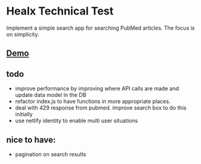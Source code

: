 # Healx Technical Test

Implement a simple search app for searching PubMed articles. The focus is on simplicity.

## [Demo](https://healx.akmiller.co.uk/)

## todo

- improve performance by improving where API calls are made and update data model in the DB
- refactor index.js to have functions in more appropriate places.
- deal with 429 response from pubmed. improve search box to do this initially
- use netlify identity to enable multi user situations

## nice to have:

- pagination on search results
